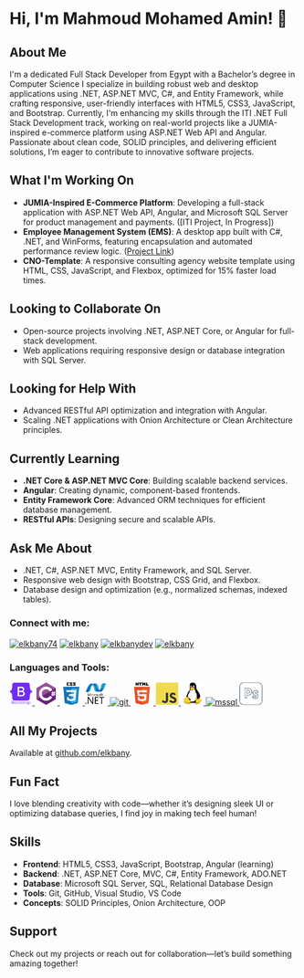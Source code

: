 # Hi, I'm Mahmoud Mohamed Amin! 👋

## About Me
I'm a dedicated Full Stack Developer from Egypt with a Bachelor’s degree in Computer Science  I specialize in building robust web and desktop applications using .NET, ASP.NET MVC, C#, and Entity Framework, while crafting responsive, user-friendly interfaces with HTML5, CSS3, JavaScript, and Bootstrap. Currently, I'm enhancing my skills through the ITI .NET Full Stack Development track, working on real-world projects like a JUMIA-inspired e-commerce platform using ASP.NET Web API and Angular. Passionate about clean code, SOLID principles, and delivering efficient solutions, I’m eager to contribute to innovative software projects.

## What I'm Working On
- **JUMIA-Inspired E-Commerce Platform**: Developing a full-stack application with ASP.NET Web API, Angular, and Microsoft SQL Server for product management and payments. ([ITI Project, In Progress])
- **Employee Management System (EMS)**: A desktop app built with C#, .NET, and WinForms, featuring encapsulation and automated performance review logic. ([Project Link](https://github.com/elkbany/EMS.git))
- **CNO-Template**: A responsive consulting agency website template using HTML, CSS, JavaScript, and Flexbox, optimized for 15% faster load times.

## Looking to Collaborate On
- Open-source projects involving .NET, ASP.NET Core, or Angular for full-stack development.
- Web applications requiring responsive design or database integration with SQL Server.

## Looking for Help With
- Advanced RESTful API optimization and integration with Angular.
- Scaling .NET applications with Onion Architecture or Clean Architecture principles.

## Currently Learning
- **.NET Core & ASP.NET MVC Core**: Building scalable backend services.
- **Angular**: Creating dynamic, component-based frontends.
- **Entity Framework Core**: Advanced ORM techniques for efficient database management.
- **RESTful APIs**: Designing secure and scalable APIs.

## Ask Me About
- .NET, C#, ASP.NET MVC, Entity Framework, and SQL Server.
- Responsive web design with Bootstrap, CSS Grid, and Flexbox.
- Database design and optimization (e.g., normalized schemas, indexed tables).


<h3 align="left">Connect with me:</h3>
<p align="left">
<a href="https://twitter.com/elkbany74" target="blank"><img align="center" src="https://raw.githubusercontent.com/rahuldkjain/github-profile-readme-generator/master/src/images/icons/Social/twitter.svg" alt="elkbany74" height="30" width="40" /></a>
<a href="https://linkedin.com/in/elkbany" target="blank"><img align="center" src="https://raw.githubusercontent.com/rahuldkjain/github-profile-readme-generator/master/src/images/icons/Social/linked-in-alt.svg" alt="elkbany" height="30" width="40" /></a>
<a href="https://fb.com/elkbanydev" target="blank"><img align="center" src="https://raw.githubusercontent.com/rahuldkjain/github-profile-readme-generator/master/src/images/icons/Social/facebook.svg" alt="elkbanydev" height="30" width="40" /></a>
<a href="https://instagram.com/elkbany" target="blank"><img align="center" src="https://raw.githubusercontent.com/rahuldkjain/github-profile-readme-generator/master/src/images/icons/Social/instagram.svg" alt="elkbany" height="30" width="40" /></a>
</p>

<h3 align="left">Languages and Tools:</h3>
<p align="left"> <a href="https://getbootstrap.com" target="_blank" rel="noreferrer"> <img src="https://raw.githubusercontent.com/devicons/devicon/master/icons/bootstrap/bootstrap-plain-wordmark.svg" alt="bootstrap" width="40" height="40"/> </a> <a href="https://www.w3schools.com/cs/" target="_blank" rel="noreferrer"> <img src="https://raw.githubusercontent.com/devicons/devicon/master/icons/csharp/csharp-original.svg" alt="csharp" width="40" height="40"/> </a> <a href="https://www.w3schools.com/css/" target="_blank" rel="noreferrer"> <img src="https://raw.githubusercontent.com/devicons/devicon/master/icons/css3/css3-original-wordmark.svg" alt="css3" width="40" height="40"/> </a> <a href="https://dotnet.microsoft.com/" target="_blank" rel="noreferrer"> <img src="https://raw.githubusercontent.com/devicons/devicon/master/icons/dot-net/dot-net-original-wordmark.svg" alt="dotnet" width="40" height="40"/> </a> <a href="https://git-scm.com/" target="_blank" rel="noreferrer"> <img src="https://www.vectorlogo.zone/logos/git-scm/git-scm-icon.svg" alt="git" width="40" height="40"/> </a> <a href="https://www.w3.org/html/" target="_blank" rel="noreferrer"> <img src="https://raw.githubusercontent.com/devicons/devicon/master/icons/html5/html5-original-wordmark.svg" alt="html5" width="40" height="40"/> </a> <a href="https://developer.mozilla.org/en-US/docs/Web/JavaScript" target="_blank" rel="noreferrer"> <img src="https://raw.githubusercontent.com/devicons/devicon/master/icons/javascript/javascript-original.svg" alt="javascript" width="40" height="40"/> </a> <a href="https://www.linux.org/" target="_blank" rel="noreferrer"> <img src="https://raw.githubusercontent.com/devicons/devicon/master/icons/linux/linux-original.svg" alt="linux" width="40" height="40"/> </a> <a href="https://www.microsoft.com/en-us/sql-server" target="_blank" rel="noreferrer"> <img src="https://www.svgrepo.com/show/303229/microsoft-sql-server-logo.svg" alt="mssql" width="40" height="40"/> </a> <a href="https://www.photoshop.com/en" target="_blank" rel="noreferrer"> <img src="https://raw.githubusercontent.com/devicons/devicon/master/icons/photoshop/photoshop-line.svg" alt="photoshop" width="40" height="40"/> </a> </p>


## All My Projects
Available at [github.com/elkbany](https://github.com/elkbany).

## Fun Fact
I love blending creativity with code—whether it’s designing sleek UI or optimizing database queries, I find joy in making tech feel human!

## Skills
- **Frontend**: HTML5, CSS3, JavaScript, Bootstrap, Angular (learning)
- **Backend**: .NET, ASP.NET Core, MVC, C#, Entity Framework, ADO.NET
- **Database**: Microsoft SQL Server, SQL, Relational Database Design
- **Tools**: Git, GitHub, Visual Studio, VS Code
- **Concepts**: SOLID Principles, Onion Architecture, OOP

## Support
Check out my projects or reach out for collaboration—let’s build something amazing together!
